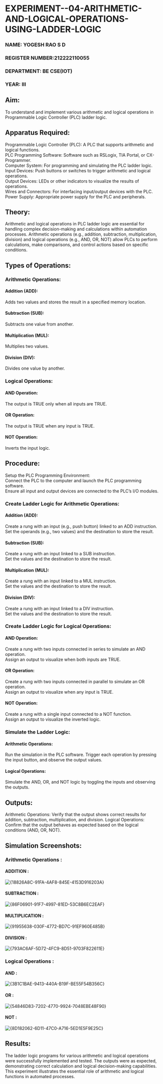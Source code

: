 # EXPERIMENT--04-ARITHMETIC-AND-LOGICAL-OPERATIONS-USING-LADDER-LOGIC

###  NAME: YOGESH RAO S D
### REGISTER NUMBER:212222110055
### DEPARTMENT: BE CSE(IOT)
### YEAR: III

## Aim:
To understand and implement various arithmetic and logical operations in Programmable Logic Controller (PLC) ladder logic.

## Apparatus Required:
Programmable Logic Controller (PLC): A PLC that supports arithmetic and logical functions.</BR>
PLC Programming Software: Software such as RSLogix, TIA Portal, or CX-Programmer.</BR>
Computer System: For programming and simulating the PLC ladder logic.</BR>
Input Devices: Push buttons or switches to trigger arithmetic and logical operations.</BR>
Output Devices: LEDs or other indicators to visualize the results of operations.</BR>
Wires and Connectors: For interfacing input/output devices with the PLC.</BR>
Power Supply: Appropriate power supply for the PLC and peripherals.</BR>

## Theory:
Arithmetic and logical operations in PLC ladder logic are essential for handling complex decision-making and calculations within automation processes. Arithmetic operations (e.g., addition, subtraction, multiplication, division) and logical operations (e.g., AND, OR, NOT) allow PLCs to perform calculations, make comparisons, and control actions based on specific conditions.

## Types of Operations:

### Arithmetic Operations:

#### Addition (ADD): 
Adds two values and stores the result in a specified memory location.</BR>

#### Subtraction (SUB): 
Subtracts one value from another.</BR>

#### Multiplication (MUL): 
Multiplies two values.</BR>

#### Division (DIV): 
Divides one value by another.</BR>

### Logical Operations:

#### AND Operation: 
The output is TRUE only when all inputs are TRUE.</BR>

#### OR Operation:
The output is TRUE when any input is TRUE.</BR>

#### NOT Operation: 
Inverts the input logic.</BR>

## Procedure:

Setup the PLC Programming Environment:</BR>
Connect the PLC to the computer and launch the PLC programming software.</BR>
Ensure all input and output devices are connected to the PLC’s I/O modules.</BR>

### Create Ladder Logic for Arithmetic Operations:</BR>

#### Addition (ADD):
Create a rung with an input (e.g., push button) linked to an ADD instruction.</BR>
Set the operands (e.g., two values) and the destination to store the result.</BR>

#### Subtraction (SUB):
Create a rung with an input linked to a SUB instruction.</BR>
Set the values and the destination to store the result.</BR>

#### Multiplication (MUL):
Create a rung with an input linked to a MUL instruction.</BR>
Set the values and the destination to store the result.</BR>

#### Division (DIV):
Create a rung with an input linked to a DIV instruction.</BR>
Set the values and the destination to store the result.</BR>

### Create Ladder Logic for Logical Operations:

#### AND Operation:
Create a rung with two inputs connected in series to simulate an AND operation.</BR>
Assign an output to visualize when both inputs are TRUE.</BR>

#### OR Operation:
Create a rung with two inputs connected in parallel to simulate an OR operation.</BR>
Assign an output to visualize when any input is TRUE.</BR>

#### NOT Operation:
Create a rung with a single input connected to a NOT function.</BR>
Assign an output to visualize the inverted logic.</BR>

### Simulate the Ladder Logic:

#### Arithmetic Operations:
Run the simulation in the PLC software. Trigger each operation by pressing the input button, and observe the output values.

#### Logical Operations:
Simulate the AND, OR, and NOT logic by toggling the inputs and observing the outputs.

## Outputs:
Arithmetic Operations: Verify that the output shows correct results for addition, subtraction, multiplication, and division.
Logical Operations: Confirm that the output behaves as expected based on the logical conditions (AND, OR, NOT).

##  Simulation Screenshots:

### Arithmetic Operations :

#### ADDITION :
![{18826A8C-91FA-4AF8-845E-4153D916203A}](https://github.com/user-attachments/assets/da35fb80-2f40-49d0-9031-c22d96bae41e)

#### SUBTRACTION :
![{86F06901-91F7-4997-81ED-53C8B6EC2EAF}](https://github.com/user-attachments/assets/89d76c35-45f3-4671-8bc8-e5bd281dadaf)

#### MULTIPLICATION :
![{91955638-030F-4772-BD7C-91EF960E485B}](https://github.com/user-attachments/assets/ef05d5f1-ed02-43f3-b70a-bb62a24dcdea)

#### DIVISION :
![{793AC6AF-5D72-4FC9-8D51-9703F822611E}](https://github.com/user-attachments/assets/6c2c0508-7bed-411a-ab39-c992d9f42655)

### Logical Operations :

#### AND :
![{3B1C1BAE-9413-440A-B19F-BE55F54B356C}](https://github.com/user-attachments/assets/d843a216-72fc-4ab9-a6fb-d535785c5128)

#### OR :
![{54846D83-7202-4770-9924-7048EBE48F90}](https://github.com/user-attachments/assets/65c527a3-5c13-4dec-bde5-7d43be7c1ae3)

#### NOT :
![{8D182062-6D11-47C0-A716-5ED1E5F9E25C}](https://github.com/user-attachments/assets/297d3684-3f5c-4e4e-83d5-430e1bd13e2d)

## Results:
The ladder logic programs for various arithmetic and logical operations were successfully implemented and tested. The outputs were as expected, demonstrating correct calculation and logical decision-making capabilities. This experiment illustrates the essential role of arithmetic and logical functions in automated processes.
